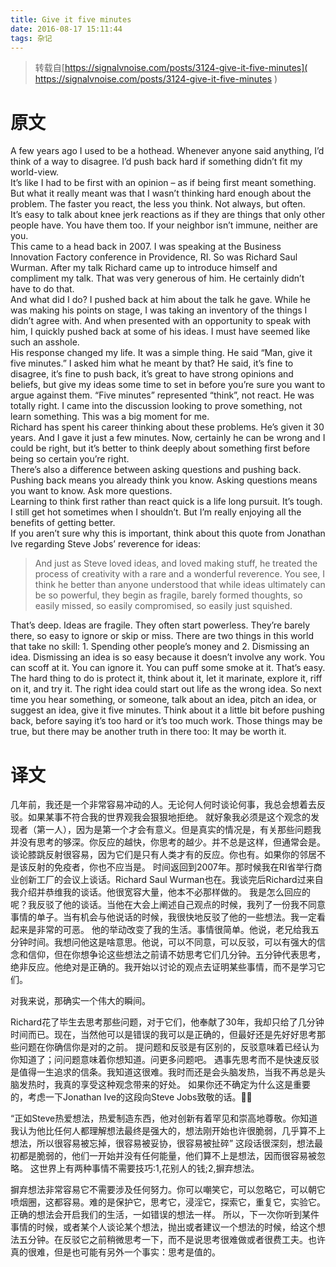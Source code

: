 ```yaml
---
title: Give it five minutes
date: 2016-08-17 15:11:44
tags: 杂记
---
```


> 转载自[https://signalvnoise.com/posts/3124-give-it-five-minutes](
https://signalvnoise.com/posts/3124-give-it-five-minutes
)

<!--more-->

# 原文
A few years ago I used to be a hothead. Whenever anyone said anything, I’d think of a way to disagree. I’d push back hard if something didn’t fit my world-view.  
It’s like I had to be first with an opinion – as if being first meant something. But what it really meant was that I wasn’t thinking hard enough about the problem. The faster you react, the less you think. Not always, but often.   
It’s easy to talk about knee jerk reactions as if they are things that only other people have. You have them too. If your neighbor isn’t immune, neither are you.  
This came to a head back in 2007. I was speaking at the Business Innovation Factory conference in Providence, RI. So was Richard Saul Wurman. After my talk Richard came up to introduce himself and compliment my talk. That was very generous of him. He certainly didn’t have to do that.     
And what did I do? I pushed back at him about the talk he gave. While he was making his points on stage, I was taking an inventory of the things I didn’t agree with. And when presented with an opportunity to speak with him, I quickly pushed back at some of his ideas. I must have seemed like such an asshole.    
His response changed my life. It was a simple thing. He said “Man, give it five minutes.” I asked him what he meant by that? He said, it’s fine to disagree, it’s fine to push back, it’s great to have strong opinions and beliefs, but give my ideas some time to set in before you’re sure you want to argue against them. “Five minutes” represented “think”, not react. He was totally right. I came into the discussion looking to prove something, not learn something.
This was a big moment for me.     
Richard has spent his career thinking about these problems. He’s given it 30 years. And I gave it just a few minutes. Now, certainly he can be wrong and I could be right, but it’s better to think deeply about something first before being so certain you’re right.  
There’s also a difference between asking questions and pushing back. Pushing back means you already think you know. Asking questions means you want to know. Ask more questions.  
Learning to think first rather than react quick is a life long pursuit. It’s tough. I still get hot sometimes when I shouldn’t. But I’m really enjoying all the benefits of getting better.   
If you aren’t sure why this is important, think about this quote from Jonathan Ive regarding Steve Jobs’ reverence for ideas:  
> And just as Steve loved ideas, and loved making stuff, he treated the process of creativity with a rare and a wonderful reverence. You see, I think he better than anyone understood that while ideas ultimately can be so powerful, they begin as fragile, barely formed thoughts, so easily missed, so easily compromised, so easily just squished.       

That’s deep. Ideas are fragile. They often start powerless. They’re barely there, so easy to ignore or skip or miss.
There are two things in this world that take no skill: 1. Spending other people’s money and 2. Dismissing an idea.
Dismissing an idea is so easy because it doesn’t involve any work. You can scoff at it. You can ignore it. You can puff some smoke at it. That’s easy. The hard thing to do is protect it, think about it, let it marinate, explore it, riff on it, and try it. The right idea could start out life as the wrong idea.
So next time you hear something, or someone, talk about an idea, pitch an idea, or suggest an idea, give it five minutes. Think about it a little bit before pushing back, before saying it’s too hard or it’s too much work. Those things may be true, but there may be another truth in there too: It may be worth it.

# 译文
几年前，我还是一个非常容易冲动的人。无论何人何时谈论何事，我总会想着去反驳。如果某事不符合我的世界观我会狠狠地拒绝。
就好象我必须是这个观念的发现者（第一人），因为是第一个才会有意义。但是真实的情况是，有关那些问题我并没有思考的够深。你反应的越快，你思考的越少。并不总是这样，但通常会是。
谈论膝跳反射很容易，因为它们是只有人类才有的反应。你也有。如果你的邻居不是该反射的免疫者，你也不应当是。
时间返回到2007年。那时候我在RI省举行商业创新工厂的会议上谈话。Richard Saul Wurman也在。我谈完后Richard过来自我介绍并恭维我的谈话。他很宽容大量，他本不必那样做的。
我是怎么回应的呢？我反驳了他的谈话。当他在大会上阐述自己观点的时候，我列了一份我不同意事情的单子。当有机会与他说话的时候，我很快地反驳了他的一些想法。我一定看起来是非常的可恶。
他的举动改变了我的生活。事情很简单。他说，老兄给我五分钟时间。我想问他这是啥意思。他说，可以不同意，可以反驳，可以有强大的信念和信仰，但在你想争论这些想法之前请不妨思考它们几分钟。五分钟代表思考，绝非反应。他绝对是正确的。我开始以讨论的观点去证明某些事情，而不是学习它们。

对我来说，那确实一个伟大的瞬间。

Richard花了毕生去思考那些问题，对于它们，他奉献了30年，我却只给了几分钟时间而已。现在，当然他可以是错误的我可以是正确的，但最好还是先好好思考那些问题在你确信你是对的之前。
提问题和反驳是有区别的，反驳意味着已经认为你知道了；问问题意味着你想知道。问更多问题吧。
遇事先思考而不是快速反驳是值得一生追求的信条。我知道这很难。我时而还是会头脑发热，当我不再总是头脑发热时，我真的享受这种观念带来的好处。
如果你还不确定为什么这是重要的，考虑一下Jonathan Ive的这段向Steve Jobs致敬的话。

“正如Steve热爱想法，热爱制造东西，他对创新有着罕见和崇高地尊敬。你知道我认为他比任何人都理解想法最终是强大的，想法刚开始也许很脆弱，几乎算不上想法，所以很容易被忘掉，很容易被妥协，很容易被扯碎”
这段话很深刻，想法最初都是脆弱的，他们一开始并没有任何能量，他们算不上是想法，因而很容易被忽略。
这世界上有两种事情不需要技巧:1,花别人的钱;2,摒弃想法。

摒弃想法非常容易它不需要涉及任何努力。你可以嘲笑它，可以忽略它，可以朝它喷烟圈，这都容易。难的是保护它，思考它，浸淫它，探索它，重复它，实验它。正确的想法会开启我们的生活，一如错误的想法一样。
所以，下一次你听到某件事情的时候，或者某个人谈论某个想法，抛出或者建议一个想法的时候，给这个想法五分钟。在反驳它之前稍微思考一下，而不是说思考很难做或者很费工夫。也许真的很难，但是也可能有另外一个事实：思考是值的。
